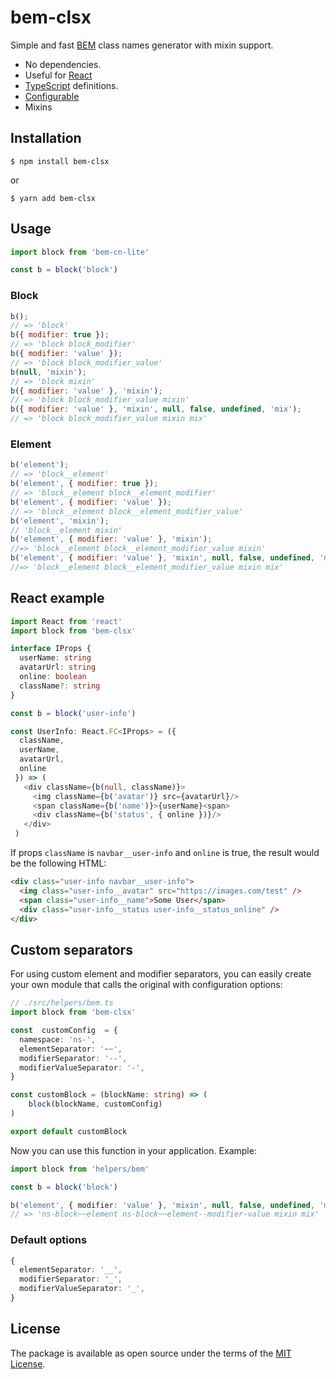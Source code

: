 # bem-clsx
Simple and fast [BEM](https://en.bem.info/) class names generator with mixin support.
- No dependencies.
- Useful for [React](#react-example)
- [TypeScript](https://www.typescriptlang.org/) definitions.
- [Configurable](#custom-separators)
- Mixins
## Installation
```
$ npm install bem-clsx
```
or
```
$ yarn add bem-clsx
```

## Usage
```js
import block from 'bem-cn-lite'

const b = block('block')
```
 
### Block
```js
b();
// => 'block' 
b({ modifier: true });
// => 'block block_modifier'
b({ modifier: 'value' });
// => 'block block_modifier_value'
b(null, 'mixin');
// => 'block mixin'
b({ modifier: 'value' }, 'mixin');
// => 'block block_modifier_value mixin'
b({ modifier: 'value' }, 'mixin', null, false, undefined, 'mix');
// => 'block block_modifier_value mixin mix'
```
### Element
```js
b('element');
// => 'block__element' 
b('element', { modifier: true });
// => 'block__element block__element_modifier'
b('element', { modifier: 'value' });
// => 'block__element block__element_modifier_value'
b('element', 'mixin');
// 'block__element mixin'
b('element', { modifier: 'value' }, 'mixin');
//=> 'block__element block__element_modifier_value mixin'
b('element', { modifier: 'value' }, 'mixin', null, false, undefined, 'mix');
//=> 'block__element block__element_modifier_value mixin mix'
```


## React example
```typescript
import React from 'react'
import block from 'bem-clsx'

interface IProps {
  userName: string
  avatarUrl: string
  online: boolean
  className?: string
}

const b = block('user-info')

const UserInfo: React.FC<IProps> = ({
  className,
  userName,
  avatarUrl,
  online
 }) => (
   <div className={b(null, className)}>
     <img className={b('avatar')} src={avatarUrl}/>
     <span className={b('name')}>{userName}<span>
     <div className={b('status', { online })}/>
   </div>
 )
```
If props `className` is `navbar__user-info` and `online` is true, the result would be the following HTML:
```html
<div class="user-info navbar__user-info">
  <img class="user-info__avatar" src="https://images.com/test" />
  <span class="user-info__name">Some User</span>
  <div class="user-info__status user-info__status_online" />
</div>
```
## Custom separators
For using custom element and modifier separators, you can easily create your own module that calls the original with configuration options:

```ts
// ./src/helpers/bem.ts
import block from 'bem-clsx'

const  customConfig  = {
  namespace: 'ns-',
  elementSeparator: '~~',
  modifierSeparator: '--',
  modifierValueSeparator: '-',
}

const customBlock = (blockName: string) => (
	block(blockName, customConfig)
)

export default customBlock
```
Now you can use this function in your application. Example:
```ts
import block from 'helpers/bem'

const b = block('block')

b('element', { modifier: 'value' }, 'mixin', null, false, undefined, 'mix') 
// => 'ns-block~~element ns-block~~element--modifier-value mixin mix'
```
### Default options
```ts
{
  elementSeparator: '__',
  modifierSeparator: '_',
  modifierValueSeparator: '_',
}
```

## License
The package is available as open source under the terms of the [MIT License](https://opensource.org/licenses/MIT).